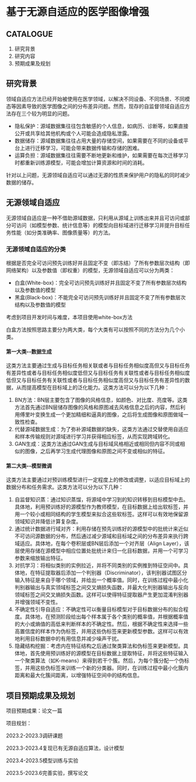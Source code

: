 # 基于无源自适应的医学图像增强

## CATALOGUE

1.  研究背景
2.  研究内容
3.  预期成果及规划

## 研究背景

领域自适应方法已经开始被使用在医学领域，以解决不同设备、不同场景、不同模态等因素导致的医学图像之间的分布差异问题。然而，现存的自监督领域自适应方法存在三个较为明显的问题。

-   隐私保护：源域数据集往往包含敏感的个人信息，如病历、诊断等，如果直接公开或共享给其他机构或个人可能会造成隐私泄露。
-   数据储存：源域数据集往往占用大量的存储空间，如果需要在不同的设备或平台上进行迁移学习，可能会带来数据传输和存储的困难。
-   运算负担：源域数据集往往需要不断地更新和维护，如果需要在每次迁移学习时都重新训练源模型，可能会增加计算资源和时间的消耗。

针对以上问题，无源领域自适应可以通过无源的性质来保护用户的隐私的同时减少数据的储存。

## 无源领域自适应

无源领域自适应是一种不借助源域数据，只利用从源域上训练出来并且可访问或部分可访问（如模型参数、统计信息等）的模型向目标域进行迁移学习并提升目标任务性能（如分类准确率、图像质量等）的方法。

### 无源领域自适应的分类

根据是否完全可访问预先训练好并且固定不变（即冻结）了所有参数层次结构（即网络架构）以及参数值（即权重）的模型，无源领域自适应可以分为两类：

-   白盒(White-box)：完全可访问预先训练好并且固定不变了所有参数层次结构以及参数值的模型
-   黑盒(Black-box)：不能完全可访问预先训练好并且固定不变了所有参数层次结构以及参数值的模型 

考虑到项目开发时间与难度，本项目使用white-box方法

白盒方法按照思路主要分为两大类，每个大类有可以按照不同的方法分为几个小类。

#### 第一大类--数据生成

这类方法主要通过生成与目标任务相关联或者与目标任务相似度高但又与目标任务有差异性或者与目标任务相似度低但又与目标任务有关联性或者与目标任务相似度低但又与目标任务有关联性或者与目标任务相似度高但又与目标任务有差异性的数据，从而提高模型在目标域上的泛化能力。这类方法可以分为以下几种：

1.  BN方法：BN层主要包含了图像的风格信息，如颜色、对比度、亮度等。这类方法首先通过BN层储存图像的风格和原图减去风格信息之后的内容，然后利用傅里叶变换生成一个更加精细和逼真的图像，之后将生成图像和原图做域一致性检查。
2.  代替源域数据生成：为了弥补源域数据的缺失，这类方法通过交替使用自适应和样本传输规则对源域进行学习并获得相应标签，从而实现跨域转化。
3.  GAN生成：这类方法通过GAN生成与目标域风格相近或相同但内容不同或相似的图像，之后再学习生成代理图像和原图之间不变或相似的特征。

#### 第二大类--模型微调

这类方法主要通过对预训练模型进行一定程度上的修改或调整，以适应目标域上的数据分布和任务需求。这类方法可以分为以下几种：

1.  自监督知识蒸：通过知识蒸馏，将源域中学习到的知识转移到目标模型中去。具体地，利用预训练好的源模型作为教师模型，在目标数据上给出软标签，并用一个较小或相同结构的学生模型来拟合这些软标签。这样可以有效地保留源领域知识并降低计算复杂度。
2.  通过统计数据进行域对齐：利用存储在预先训练好的源模型中的批统计来近似不可访问源数据的分布，然后通过减少源域和目标域之间的分布差异来执行跨域适应。具体地，在每个卷积层或BN层后添加一个对齐层（Align Layer），该层使用存储在源模型中相应位置处批统计来归一化目标数据，并用一个可学习参数来缩放输出特征。
3.  对抗学习：将相似类别的实例拉近，并将不同类别的实例推到特征空间中。具体地，在特征提取器后添加一个判别器（Discriminator），该判别器试图区分输入特征是来自于哪个领域，并给出一个概率值。同时，在训练过程中最小化判别器输出与真实领域标签之间交叉熵损失函数，并最大化判别器输出与反向领域标签之间交叉熵损失函数。这样可以使得特征提取器产生更加混淆判别器并增强领域不变性。
4.  不确定性引导自适应：不确定性可以衡量目标模型对于目标数据分布的拟合程度。具体地，在预测阶段给出每个样本属于各个类别的概率值，并根据概率值的大小或熵值的高低来判断样本的不确定性。然后，根据不确定性来选择一些高置信度的样本作为伪标签，并用这些伪标签来更新模型参数。这样可以有效地利用目标数据中的有用信息并减少噪声干扰。
5.  隐藏结构挖掘：考虑内在特征结构之后通过聚类算法和伪标签来更新模型。具体地，首先使用预训练好的源模型在目标数据上提取特征，并将这些特征输入一个聚类算法（如K-means）来得到若干个簇。然后，为每个簇分配一个伪标签，并用这些伪标签来训练一个新的分类器。同时，在训练过程中最小化簇内距离和最大化簇间距离，以增强特征空间中的结构信息。

## 项目预期成果及规划

项目预期成果：论文一篇

项目规划：

2023.2-2023.3调研课题

2023.3-2023.4复现已有无源自适应算法，设计模型

2023.4-2023.5模型训练与实验

2023.5-2023.6完善实验，撰写论文

